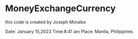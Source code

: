 # MoneyExchangeCurrency
this code is created by Joseph Morales

Date: January 15,2023
Time:8:41 am
Place: Manila, Philippines
